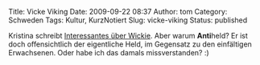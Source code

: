 Title: Vicke Viking
Date: 2009-09-22 08:37
Author: tom
Category: Schweden
Tags: Kultur, KurzNotiert
Slug: vicke-viking
Status: published

Kristina schreibt [Interessantes über
Wickie](http://www.mikado-82.de/wickie/). Aber warum **Anti**held? Er
ist doch offensichtlich der eigentliche Held, im Gegensatz zu den
einfältigen Erwachsenen. Oder habe ich das damals missverstanden? :)

